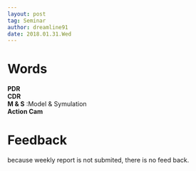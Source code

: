 ```yaml
---
layout: post
tag: Seminar
author: dreamline91
date: 2018.01.31.Wed
---
```


# Words
**PDR**  
**CDR**  
**M & S**  :Model & Symulation  
**Action Cam**    

# Feedback  

because weekly report is not submited, there is no feed back.  
